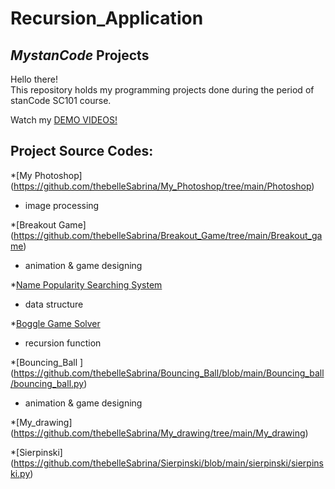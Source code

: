 # Recursion_Application

## *MystanCode* Projects
Hello there!\
This repository holds my programming projects done during the period of stanCode SC101 course.

Watch my [DEMO VIDEOS!](https://drive.google.com/drive/folders/1jqvdeKMXFZbKWbAqaXREqhxTX_Z7N5d1?usp=sharing)

## Project Source Codes:
*[My Photoshop] (https://github.com/thebelleSabrina/My_Photoshop/tree/main/Photoshop)
* image processing

*[Breakout Game] (https://github.com/thebelleSabrina/Breakout_Game/tree/main/Breakout_game)
* animation & game designing

*[Name Popularity Searching System](https://github.com/thebelleSabrina/Name_Popularity_Searching_System/tree/main/name_searching_system)
* data structure

*[Boggle Game Solver](https://github.com/thebelleSabrina/Boggle_Game_Solver/blob/main/boggle_game_solver/boggle.py)
* recursion function

*[Bouncing_Ball ] (https://github.com/thebelleSabrina/Bouncing_Ball/blob/main/Bouncing_ball/bouncing_ball.py)
* animation & game designing

*[My_drawing] (https://github.com/thebelleSabrina/My_drawing/tree/main/My_drawing)

*[Sierpinski] (https://github.com/thebelleSabrina/Sierpinski/blob/main/sierpinski/sierpinski.py)
